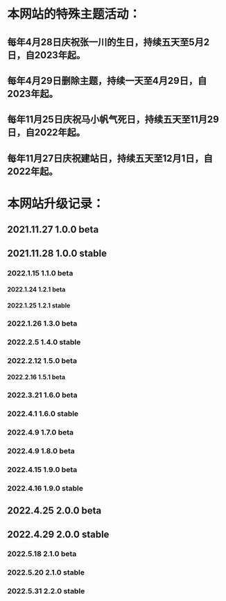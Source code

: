 # 本网站的特殊主题活动：
## 每年4月28日庆祝张一川的生日，持续五天至5月2日，自2023年起。
## 每年4月29日删除主题，持续一天至4月29日，自2023年起。
## 每年11月25日庆祝马小帆气死日，持续五天至11月29日，自2022年起。
## 每年11月27日庆祝建站日，持续五天至12月1日，自2022年起。
<!--每年5月35日更改主题，自2022年起。-->

# 本网站升级记录：

## 2021.11.27 1.0.0 beta
## 2021.11.28 1.0.0 stable
### 2022.1.15  1.1.0 beta
#### 2022.1.24  1.2.1 beta
#### 2022.1.25  1.2.1 stable
### 2022.1.26  1.3.0 beta
### 2022.2.5  1.4.0 stable  <!--busuanzi-->
### 2022.2.12  1.5.0 beta  <!--界面-->
#### 2022.2.16  1.5.1 beta <!--bad面-->
### 2022.3.21  1.6.0 beta <!--music-->
### 2022.4.1  1.6.0 stable
### 2022.4.9  1.7.0 beta <!--license-->
### 2022.4.9  1.8.0 beta <!--more-->
### 2022.4.15  1.9.0 beta <!--zyc-->
### 2022.4.16  1.9.0 stable <!--zyc-->
## 2022.4.25  2.0.0 beta <!--体育锻炼结束-->
## 2022.4.29  2.0.0 stable <!--最后一天在小学-->
### 2022.5.18  2.1.0 beta <!--bitsadmin-->
### 2022.5.20  2.1.0 stable <!--bitsadmin-->
### 2022.5.31  2.2.0 stable <!--special-->

